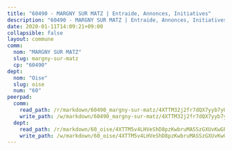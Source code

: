 ```yaml
---
title: "60490 - MARGNY SUR MATZ | Entraide, Annonces, Initiatives"
description: "60490 - MARGNY SUR MATZ | Entraide, Annonces, Initiatives"
date: 2020-01-11T14:09:21+09:00
collapsible: false
layout: commune
comm:
  nom: "MARGNY SUR MATZ"
  slug: margny-sur-matz
  cp: "60490"
dept:
  nom: "Oise"
  slug: oise
  num: "60"
peerpad:
  comm:
    read_path: /r/markdown/60490_margny-sur-matz/4XTTM32j2fr7dQX7yyb7yU7913T8p8UfuvQm8AHvyWyKY13y4
    write_path: /w/markdown/60490_margny-sur-matz/4XTTM32j2fr7dQX7yyb7yU7913T8p8UfuvQm8AHvyWyKY13y4-K3TgUeKnXEoiPARH1tDjbwdoZiHkEJokeRKTMJtYSotJmDikHeWFWKnLgDfDYse4VBueAdNUFoWVw5MzdXjJUkArRjfL1Kimd7Yye1UGomeQT5iADEUxMBRZMC14Y1x67WLvzJgS
  dept:
    read_path: /r/markdown/60_oise/4XTTM5v4LHVeShD8pzKwbruMASSzGXUvKwGPyPNR6Aq6aruGY
    write_path: /w/markdown/60_oise/4XTTM5v4LHVeShD8pzKwbruMASSzGXUvKwGPyPNR6Aq6aruGY-K3TgTfEPmBuMGxs3WizC7aafmuSUvuvwsE7nM986pS4fEczEhokrfL1mXNtU722XatpEcDhfhLf5xd24JkCKBD4DcQHeF5CYjEkAVzDN3PuQerZfYGZ5zy2XFcJNh2Z1pYjLoQTn
---
```


